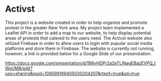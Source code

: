 # Activst
This project is a website created in order to help organize and promote protest in the greater New York area. My project team implemented a Leaflet API in order to add a map to our website, to help display potential areas of protests that catered to the users need. The Activst website also utilized Firebase in order to allow users to login with popular social media platforms and store them in Firebase. The website is currently not running, however, a link is provided below for a Google Slide of our presenstation.

[https://docs.google.com/presentation/d/1B6vHDPr2a2eTLiNagEBazEVPQ_tWgUM8/edit?usp=sharing&ouid=108599169405030204207&rtpof=true&sd=true
](https://docs.google.com/presentation/d/1_EYQbKrp0fz-8u1AkyCOSrk0HsfOiTLc/edit?usp=sharing&ouid=103195427416070495132&rtpof=true&sd=true)

